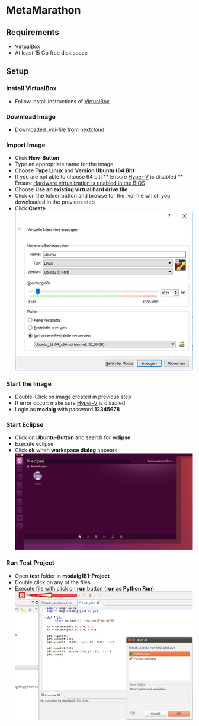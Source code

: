 # MetaMarathon

## Requirements

* [VirtualBox](https://www.virtualbox.org/wiki/Downloads)
* At least 15 Gb free disk space

## Setup

### Install VirtualBox

* Follow install instructions of [VirtualBox](https://www.virtualbox.org/wiki/Downloads)

### Download Image

* Downloaded .vdi-file from [nextcloud](https://nextcloud.mirevi.medien.hs-duesseldorf.de/index.php/s/OvNqimOvcumJWWa)

### Import Image

* Click **New-Button**
* Type an appropriate name for the image
* Choose **Type Linux** and **Version Ubuntu (64 Bit)**
* If you are not able to choose 64 bit: 
** Ensure [Hyper-V](https://www.poweronplatforms.com/enable-disable-hyper-v-windows-10-8/) is disabled
** Ensure [Hardware virtualization is enabled in the BIOS](https://superuser.com/questions/866962/why-does-virtualbox-only-have-32-bit-option-no-64-bit-option-on-windows-7?utm_medium=organic&utm_source=google_rich_qa&utm_campaign=google_rich_qa)
* Choose **Use an existing virtual hard drive file**
* Click on the folder button and browse for the .vdi file which you downloaded in the previous step
* Click **Create**
![alt text](./images/ImportImage01.jpg "Image import options")

### Start the Image

* Double-Click on image created in previous step
* If error occur: make sure [Hyper-V](https://www.poweronplatforms.com/enable-disable-hyper-v-windows-10-8/) is disabled
* Login as **modalg** with password **12345678**

### Start Eclipse

* Click on **Ubuntu-Button** and search for **eclipse**
* Execute eclipse
* Click **ok** when **workspace dialog** appears
![alt text](./images/StartEclipse01.jpg "Start eclipse")

### Run Test Project

* Open **test** folder in **modalg181-Project**
* Double click on any of the files
* Execute file with click on **run** button (**run as Python Run**)
![alt text](./images/RunScript01.jpg "Run script in eclipse")